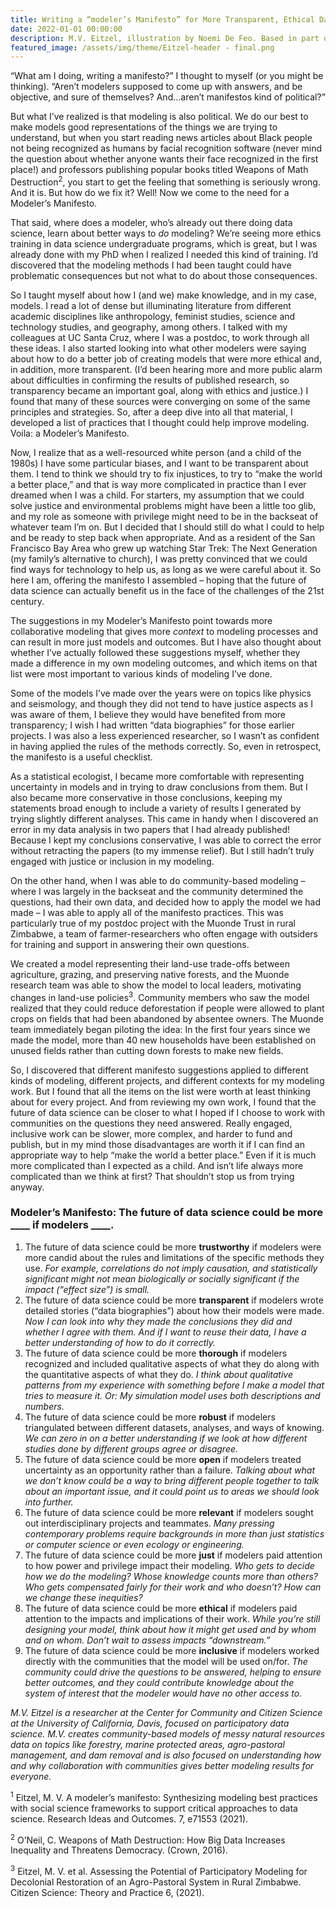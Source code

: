 ```yaml
---
title: Writing a “modeler’s Manifesto” for More Transparent, Ethical Data Science
date: 2022-01-01 00:00:00
description: M.V. Eitzel, illustration by Noemi De Feo. Based in part on Eitzel 2021<sup>1</sup>
featured_image: /assets/img/theme/Eitzel-header - final.png
---
```


“What am I doing, writing a manifesto?” I thought to myself (or you might be thinking). “Aren’t modelers supposed to come up with answers, and be objective, and sure of themselves? And...aren’t manifestos kind of political?”

But what I’ve realized is that modeling is also political. We do our best to make models good representations of the things we are trying to understand, but when you start reading news articles about Black people not being recognized as humans by facial recognition software (never mind the question about whether anyone wants their face recognized in the first place!) and professors publishing popular books titled Weapons of Math Destruction<sup>2</sup>, you start to get the feeling that something is seriously wrong. And it is. But how do we fix it? Well! Now we come to the need for a Modeler’s Manifesto.

That said, where does a modeler, who’s already out there doing data science, learn about better ways to *do* modeling? We’re seeing more ethics training in data science undergraduate programs, which is great, but I was already done with my PhD when I realized I needed this kind of training. I’d discovered that the modeling methods I had been taught could have problematic consequences but not what to do about those consequences.

So I taught myself about how I (and we) make knowledge, and in my case, models. I read a lot of dense but illuminating literature from different academic disciplines like anthropology, feminist studies, science and technology studies, and geography, among others. I talked with my colleagues at UC Santa Cruz, where I was a postdoc, to work through all these ideas. I also started looking into what other modelers were saying about how to do a better job of creating models that were more ethical and, in addition, more transparent. (I’d been hearing more and more public alarm about difficulties in confirming the results of published research, so transparency became an important goal, along with ethics and justice.) I found that many of these sources were converging on some of the same principles and strategies. So, after a deep dive into all that material, I developed a list of practices that I thought could help improve modeling. Voila: a Modeler’s Manifesto.

Now, I realize that as a well-resourced white person (and a child of the 1980s) I have some particular biases, and I want to be transparent about them. I tend to think we should try to fix injustices, to try to “make the world a better place,” and that is way more complicated in practice than I ever dreamed when I was a child. For starters, my assumption that we could solve justice and environmental problems might have been a little too glib, and my role as someone with privilege might need to be in the backseat of whatever team I’m on. But I decided that I should still do what I could to help and be ready to step back when appropriate. And as a resident of the San Francisco Bay Area who grew up watching Star Trek: The Next Generation (my family’s alternative to church), I was pretty convinced that we could find ways for technology to help us, as long as we were careful about it. So here I am, offering the manifesto I assembled – hoping that the future of data science can actually benefit us in the face of the challenges of the 21st century.

The suggestions in my Modeler’s Manifesto point towards more collaborative modeling that gives more *context* to modeling processes and can result in more just models and outcomes. But I have also thought about whether I’ve actually followed these suggestions myself, whether they made a difference in my own modeling outcomes, and which items on that list were most important to various kinds of modeling I’ve done.

Some of the models I’ve made over the years were on topics like physics and seismology, and though they did not tend to have justice aspects as I was aware of them, I believe they would have benefited from more transparency; I wish I had written “data biographies” for those earlier projects. I was also a less experienced researcher, so I wasn’t as confident in having applied the rules of the methods correctly. So, even in retrospect, the manifesto is a useful checklist.

As a statistical ecologist, I became more comfortable with representing uncertainty in models and in trying to draw conclusions from them. But I also became more conservative in those conclusions, keeping my statements broad enough to include a variety of results I generated by trying slightly different analyses. This came in handy when I discovered an error in my data analysis in two papers that I had already published! Because I kept my conclusions conservative, I was able to correct the error without retracting the papers (to my immense relief). But I still hadn’t truly engaged with justice or inclusion in my modeling.

On the other hand, when I was able to do community-based modeling – where I was largely in the backseat and the community determined the questions, had their own data, and decided how to apply the model we had made – I was able to apply all of the manifesto practices. This was particularly true of my postdoc project with the Muonde Trust in rural Zimbabwe, a team of farmer-researchers who often engage with outsiders for training and support in answering their own questions.

We created a model representing their land-use trade-offs between agriculture, grazing, and preserving native forests, and the Muonde research team was able to show the model to local leaders, motivating changes in land-use policies<sup>3</sup>. Community members who saw the model realized that they could reduce deforestation if people were allowed to plant crops on fields that had been abandoned by absentee owners. The Muonde team immediately began piloting the idea: In the first four years since we made the model, more than 40 new households have been established on unused fields rather than cutting down forests to make new fields.

So, I discovered that different manifesto suggestions applied to different kinds of modeling, different projects, and different contexts for my modeling work. But I found that all the items on the list were worth at least thinking about for every project. And from reviewing my own work, I found that the future of data science can be closer to what I hoped if I choose to work with communities on the questions they need answered. Really engaged, inclusive work can be slower, more complex, and harder to fund and publish, but in my mind those disadvantages are worth it if I can find an appropriate way to help “make the world a better place.” Even if it is much more complicated than I expected as a child. And isn’t life always more complicated than we think at first? That shouldn’t stop us from trying anyway.

### Modeler’s Manifesto: The future of data science could be more ____ if modelers ____.

1. The future of data science could be more **trustworthy** if modelers were more candid about the rules and limitations of the specific methods they use. *For example, correlations do not imply causation, and statistically significant might not mean biologically or socially significant if the impact (“effect size”) is small.*
2. The future of data science could be more **transparent** if modelers wrote detailed stories (“data biographies”) about how their models were made. *Now I can look into why they made the conclusions they did and whether I agree with them. And if I want to reuse their data, I have a better understanding of how to do it correctly.*
3. The future of data science could be more **thorough** if modelers recognized and included qualitative aspects of what they do along with the quantitative aspects of what they do. *I think about qualitative patterns from my experience with something before I make a model that tries to measure it. Or: My simulation model uses both descriptions and numbers.*
4. The future of data science could be more **robust** if modelers triangulated between different datasets, analyses, and ways of knowing. *We can zero in on a better understanding if we look at how different studies done by different groups agree or disagree.*
5. The future of data science could be more **open** if modelers treated uncertainty as an opportunity rather than a failure. *Talking about what we don’t know could be a way to bring different people together to talk about an important issue, and it could point us to areas we should look into further.*
6. The future of data science could be more **relevant** if modelers sought out interdisciplinary projects and teammates. *Many pressing contemporary problems require backgrounds in more than just statistics or computer science or even ecology or engineering.*
7. The future of data science could be more **just** if modelers paid attention to how power and privilege impact their modeling. *Who gets to decide how we do the modeling? Whose knowledge counts more than others? Who gets compensated fairly for their work and who doesn’t? How can we change these inequities?*
8. The future of data science could be more **ethical** if modelers paid attention to the impacts and implications of their work. *While you’re still designing your model, think about how it might get used and by whom and on whom. Don’t wait to assess impacts “downstream.”*
9. The future of data science could be more **inclusive** if modelers worked directly with the communities that the model will be used on/for. *The community could drive the questions to be answered, helping to ensure better outcomes, and they could contribute knowledge about the system of interest that the modeler would have no other access to.*


*M.V. Eitzel is a researcher at the Center for Community and Citizen Science at the University of California, Davis, focused on participatory data science. M.V. creates community-based models of messy natural resources data on topics like forestry, marine protected areas, agro-pastoral management, and dam removal and is also focused on understanding how and why collaboration with communities gives better modeling results for everyone.*

<sup>1</sup> Eitzel, M. V. A modeler’s manifesto: Synthesizing modeling best practices with social science frameworks to support critical approaches to data science. Research Ideas and Outcomes. 7, e71553 (2021).

<sup>2</sup> O’Neil, C. Weapons of Math Destruction: How Big Data Increases Inequality and Threatens Democracy. (Crown, 2016).

<sup>3</sup> Eitzel, M. V. et al. Assessing the Potential of Participatory Modeling for Decolonial Restoration of an Agro-Pastoral System in Rural Zimbabwe. Citizen Science: Theory and Practice 6, (2021).

